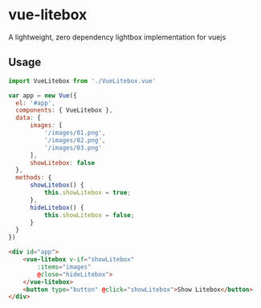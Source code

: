 # vue-litebox
A lightweight, zero dependency lightbox implementation for vuejs

## Usage

````javascript
import VueLitebox from './VueLitebox.vue'

var app = new Vue({
  el: '#app',
  components: { VueLitebox },
  data: {
      images: [
          '/images/01.png',
          '/images/02.png',
          '/images/03.png'
      ],
      showLitebox: false
  },
  methods: {
      showLitebox() {
          this.showLitebox = true;
      },
      hideLitebox() {
          this.showLitebox = false;
      }
  }
})
````

````html
<div id="app">
    <vue-litebox v-if="showLitebox"
        :items="images"
        @close="hideLitebox">
    </vue-litebox>
    <button type="button" @click="showLitebox">Show Litebox</button>
</div>
````
